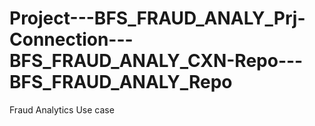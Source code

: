 # Project---BFS_FRAUD_ANALY_Prj-Connection---BFS_FRAUD_ANALY_CXN-Repo---BFS_FRAUD_ANALY_Repo
Fraud Analytics Use case
